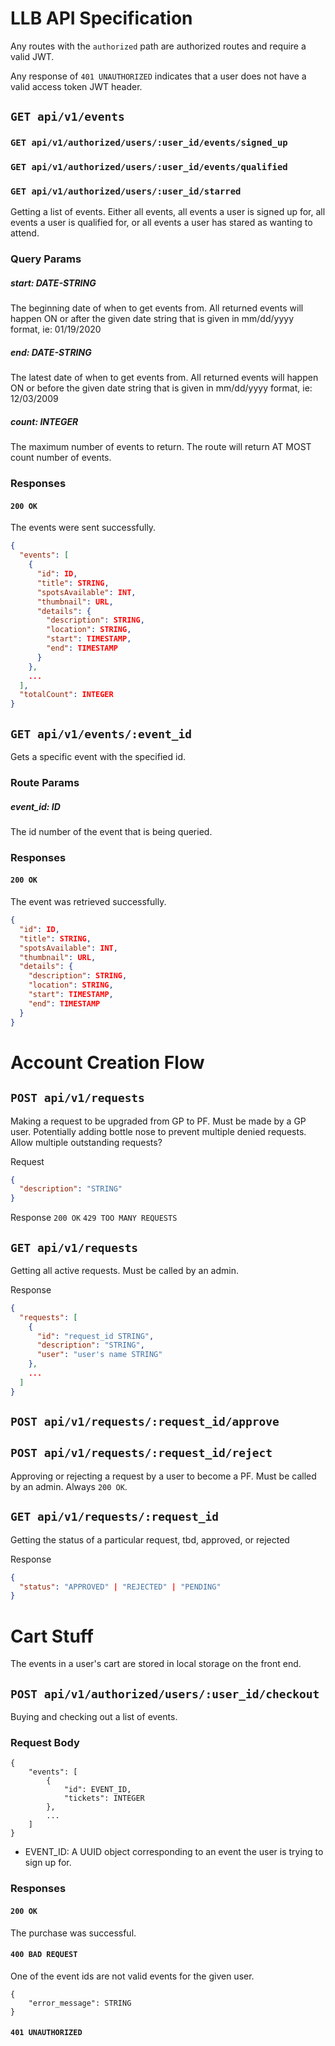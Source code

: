 # LLB API Specification

Any routes with the `authorized` path are authorized routes and require a valid JWT.

Any response of `401 UNAUTHORIZED` indicates that a user does not have a valid access token JWT header.

## `GET api/v1/events`
### `GET api/v1/authorized/users/:user_id/events/signed_up`
### `GET api/v1/authorized/users/:user_id/events/qualified`
### `GET api/v1/authorized/users/:user_id/starred`

Getting a list of events. Either all events, all events a user is signed up for, all events
a user is qualified for, or all events a user has stared as wanting to attend.

### Query Params

##### start: DATE-STRING 

The beginning date of when to get events from. All returned events will happen ON or after
the given date string that is given in mm/dd/yyyy format, ie: 01/19/2020

##### end: DATE-STRING

The latest date of when to get events from. All returned events will happen ON or before the
given date string that is given in mm/dd/yyyy format, ie: 12/03/2009

##### count: INTEGER

The maximum number of events to return. The route will return AT MOST count number of events.

### Responses

#### `200 OK`

The events were sent successfully.

```json
{
  "events": [
    {
      "id": ID,
      "title": STRING,
      "spotsAvailable": INT,
      "thumbnail": URL,
      "details": {
        "description": STRING,
        "location": STRING,
        "start": TIMESTAMP,
        "end": TIMESTAMP
      }
    },
    ...
  ],
  "totalCount": INTEGER
}
```



## `GET api/v1/events/:event_id`

Gets a specific event with the specified id.

### Route Params

##### event_id: ID

The id number of the event that is being queried.

### Responses

#### `200 OK`

The event was retrieved successfully.

```json
{
  "id": ID,
  "title": STRING,
  "spotsAvailable": INT,
  "thumbnail": URL,
  "details": {
    "description": STRING,
    "location": STRING,
    "start": TIMESTAMP,
    "end": TIMESTAMP
  }
}
```


# Account Creation Flow

## `POST api/v1/requests`

Making a request to be upgraded from GP to PF.
Must be made by a GP user.
Potentially adding bottle nose to prevent multiple denied requests.
Allow multiple outstanding requests?

Request
```json
{
  "description": "STRING"
}
```

Response
`200 OK`
`429 TOO MANY REQUESTS`

## `GET api/v1/requests`

Getting all active requests.
Must be called by an admin.

Response
```json
{
  "requests": [
    {
      "id": "request_id STRING",
      "description": "STRING",
      "user": "user's name STRING"
    },
    ...
  ]
}
```

## `POST api/v1/requests/:request_id/approve`
## `POST api/v1/requests/:request_id/reject`

Approving or rejecting a request by a user to become a PF.
Must be called by an admin.
Always `200 OK`.


## `GET api/v1/requests/:request_id`

Getting the status of a particular request, tbd, approved, or rejected

Response
```json
{
  "status": "APPROVED" | "REJECTED" | "PENDING"
}
```







# Cart Stuff

The events in a user's cart are stored in local storage on the front end.

## `POST api/v1/authorized/users/:user_id/checkout`

Buying and checking out a list of events.

### Request Body

```json=
{
    "events": [
        {
            "id": EVENT_ID,
            "tickets": INTEGER
        },
        ...
    ]
}
```

- EVENT_ID: A UUID object corresponding to an event the user is trying to sign up for.

### Responses

#### `200 OK`

The purchase was successful.

#### `400 BAD REQUEST`

One of the event ids are not valid events for the given user.

```jsonld=
{
    "error_message": STRING
}
```

#### `401 UNAUTHORIZED`

